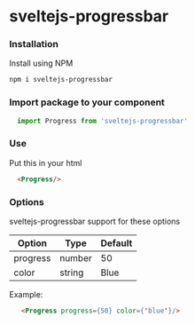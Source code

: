 # sveltejs-progressbar

### Installation

Install using NPM

```sh
npm i sveltejs-progressbar
```
### Import package to your component

```js
  import Progress from 'sveltejs-progressbar'
```
### Use

 Put this in your html 
 
```html
  <Progress/>
```

### Options

sveltejs-progressbar support for these options

| Option | Type | Default |
| ------ | ------ |  ------ |
| progress | number | 50 |
| color | string | Blue |

 Example:
 
```html
   <Progress progress={50} color={'blue'}/>
```